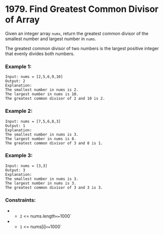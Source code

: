 # 1979. Find Greatest Common Divisor of Array

Given an integer array `nums`, return the greatest common divisor of the smallest number and largest number in `nums`.

The greatest common divisor of two numbers is the largest positive integer that evenly divides both numbers.

### Example 1:

```
Input: nums = [2,5,6,9,10]
Output: 2
Explanation:
The smallest number in nums is 2.
The largest number in nums is 10.
The greatest common divisor of 2 and 10 is 2.
```

### Example 2:

```
Input: nums = [7,5,6,8,3]
Output: 1
Explanation:
The smallest number in nums is 3.
The largest number in nums is 8.
The greatest common divisor of 3 and 8 is 1.
```

### Example 3:

```
Input: nums = [3,3]
Output: 3
Explanation:
The smallest number in nums is 3.
The largest number in nums is 3.
The greatest common divisor of 3 and 3 is 3.
```

### Constraints:

- - `2` <= nums.length` <= `1000`
- - `1` <= nums[i]` <= `1000`
